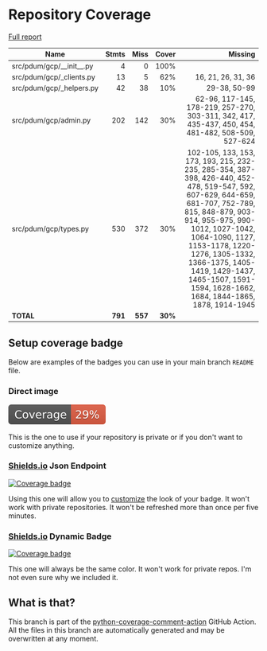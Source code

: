 # Repository Coverage

[Full report](https://htmlpreview.github.io/?https://github.com/habemus-papadum/pdum_gcp/blob/python-coverage-comment-action-data/htmlcov/index.html)

| Name                         |    Stmts |     Miss |   Cover |   Missing |
|----------------------------- | -------: | -------: | ------: | --------: |
| src/pdum/gcp/\_\_init\_\_.py |        4 |        0 |    100% |           |
| src/pdum/gcp/\_clients.py    |       13 |        5 |     62% |16, 21, 26, 31, 36 |
| src/pdum/gcp/\_helpers.py    |       42 |       38 |     10% |29-38, 50-99 |
| src/pdum/gcp/admin.py        |      202 |      142 |     30% |62-96, 117-145, 178-219, 257-270, 303-311, 342, 417, 435-437, 450, 454, 481-482, 508-509, 527-624 |
| src/pdum/gcp/types.py        |      530 |      372 |     30% |102-105, 133, 153, 173, 193, 215, 232-235, 285-354, 387-398, 426-440, 452-478, 519-547, 592, 607-629, 644-659, 681-707, 752-789, 815, 848-879, 903-914, 955-975, 990-1012, 1027-1042, 1064-1090, 1127, 1153-1178, 1220-1276, 1305-1332, 1366-1375, 1405-1419, 1429-1437, 1465-1507, 1591-1594, 1628-1662, 1684, 1844-1865, 1878, 1914-1945 |
|                    **TOTAL** |  **791** |  **557** | **30%** |           |


## Setup coverage badge

Below are examples of the badges you can use in your main branch `README` file.

### Direct image

[![Coverage badge](https://raw.githubusercontent.com/habemus-papadum/pdum_gcp/python-coverage-comment-action-data/badge.svg)](https://htmlpreview.github.io/?https://github.com/habemus-papadum/pdum_gcp/blob/python-coverage-comment-action-data/htmlcov/index.html)

This is the one to use if your repository is private or if you don't want to customize anything.

### [Shields.io](https://shields.io) Json Endpoint

[![Coverage badge](https://img.shields.io/endpoint?url=https://raw.githubusercontent.com/habemus-papadum/pdum_gcp/python-coverage-comment-action-data/endpoint.json)](https://htmlpreview.github.io/?https://github.com/habemus-papadum/pdum_gcp/blob/python-coverage-comment-action-data/htmlcov/index.html)

Using this one will allow you to [customize](https://shields.io/endpoint) the look of your badge.
It won't work with private repositories. It won't be refreshed more than once per five minutes.

### [Shields.io](https://shields.io) Dynamic Badge

[![Coverage badge](https://img.shields.io/badge/dynamic/json?color=brightgreen&label=coverage&query=%24.message&url=https%3A%2F%2Fraw.githubusercontent.com%2Fhabemus-papadum%2Fpdum_gcp%2Fpython-coverage-comment-action-data%2Fendpoint.json)](https://htmlpreview.github.io/?https://github.com/habemus-papadum/pdum_gcp/blob/python-coverage-comment-action-data/htmlcov/index.html)

This one will always be the same color. It won't work for private repos. I'm not even sure why we included it.

## What is that?

This branch is part of the
[python-coverage-comment-action](https://github.com/marketplace/actions/python-coverage-comment)
GitHub Action. All the files in this branch are automatically generated and may be
overwritten at any moment.